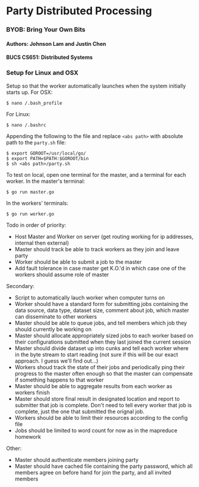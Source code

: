 # Party Distributed Processing
### BYOB: Bring Your Own Bits
#### Authors: Johnson Lam and Justin Chen 
#### BUCS CS651: Distributed Systems

### Setup for Linux and OSX
Setup so that the worker automatically launches when the system initially starts up.
For OSX:
```
$ nano /.bash_profile
```
For Linux:
```
$ nano /.bashrc
```
Appending the following to the file and replace `<abs path>` with absolute path to the `party.sh` file:
```
$ export GOROOT=/usr/local/go/
$ export PATH=$PATH:$GOROOT/bin
$ sh <abs path>/party.sh
```

To test on local, open one terminal for the master, and a terminal for each worker. In the master's terminal:
```
$ go run master.go
```

In the workers' terminals:
```
$ go run worker.go
```

Todo in order of priority:
- Host Master and Worker on server (get routing working for ip addresses, internal then external) 
- Master should track be able to track workers as they join and leave party
- Worker should be able to submit a job to the master
- Add fault tolerance in case master get K.O.'d in which case one of the workers should assume role of master

Secondary:
- Script to automatically lauch worker when computer turns on
- Worker should have a standard form for submitting jobs containing the data source, data type, dataset size, comment about job, which master can disseminate to other workers
- Master should be able to queue jobs, and tell members which job they should currently be working on
- Master should allocate appropriately sized jobs to each worker based on their configurations submitted when they last joined the current session
- Master should divide dataset up into cunks and tell each worker where in the byte stream to start reading (not sure if this will be our exact approach. I guess we'll find out...) 
- Workers shoud track the state of their jobs and periodically ping their progress to the master often enough so that the master can compensate if something happens to that worker
- Master should be able to aggregate results from each worker as workers finish
- Master should store final result in designated location and report to submitter that job is complete. Don't need to tell every worker that job is complete, just the one that submitted the orignal job.
- Workers should be able to limit their resources according to the config file
- Jobs should be limited to word count for now as in the mapreduce homework

Other:
- Master should authenticate members joining party
- Master should have cached file containing the party password, which all members agree on before hand for join the party, and all invited members
